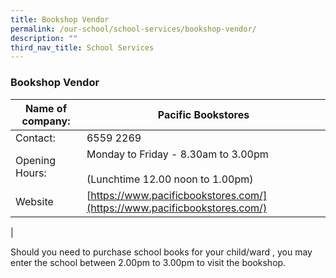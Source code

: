 ```yaml
---
title: Bookshop Vendor
permalink: /our-school/school-services/bookshop-vendor/
description: ""
third_nav_title: School Services
---
```

### **Bookshop Vendor**

| Name of company: | Pacific Bookstores |
|---|---|
| Contact: | 6559 2269 |
| Opening Hours:   | Monday to  Friday - 8.30am to 3.00pm<br><br>(Lunchtime 12.00 noon to 1.00pm) |
| Website |  [https://www.pacificbookstores.com/](https://www.pacificbookstores.com/) |
|

Should you need to purchase school books for your child/ward , you may enter the school between 2.00pm to 3.00pm to visit the bookshop.